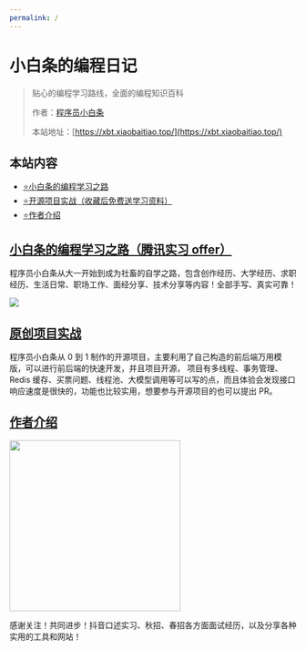 ```yaml
---
permalink: /
---
```


# 小白条的编程日记

> 贴心的编程学习路线，全面的编程知识百科
>
> 作者：[程序员小白条](https://github.com/luoye6)
>
> 本站地址：[https://xbt.xiaobaitiao.top/](https://xbt.xiaobaitiao.top/)

## 本站内容

- [⭐️小白条的编程学习之路](/自学之路)
- [⭐️开源项目实战（收藏后免费送学习资料）](/项目实战)
- [⭐️作者介绍](/作者)




## [小白条的编程学习之路（腾讯实习 offer）](/自学之路)

程序员小白条从大一开始到成为社畜的自学之路，包含创作经历、大学经历、求职经历、生活日常、职场工作、面经分享、技术分享等内容！全部手写、真实可靠！

![](https://pic.yupi.icu/5563/202507061317399.png)

## [原创项目实战](/项目实战)

程序员小白条从 0 到 1 制作的开源项目，主要利用了自己构造的前后端万用模版，可以进行前后端的快速开发，并且项目开源，
项目有多线程、事务管理、Redis 缓存、买票问题、线程池、大模型调用等可以写的点，而且体验会发现接口响应速度是很快的，功能也比较实用，想要参与开源项目的也可以提出 PR。


## [作者介绍](/作者)

<img src="https://pic.yupi.icu/5563/202507082004834.png" width="300" height="300" />

感谢关注！共同进步！抖音口述实习、秋招、春招各方面面试经历，以及分享各种实用的工具和网站！
